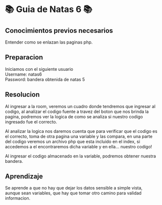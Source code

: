 # 📚 Guia de Natas 6 📚

## Conocimientos previos necesarios   
Entender como se enlazan las paginas php.

## Preparacion
Iniciamos con el siguiente usuario  
Username: natas6  
Password: bandera obtenida de natas 5

## Resolucion
Al ingresar a la room, veremos un cuadro donde tendremos que ingresar al codigo, al analizar el codigo fuente a travez del boton que nos brinda la pagina, podremos ver la logica de como se analiza si nuestro codigo ingresado fue el correcto.

Al analizar la logica nos daremos cuenta que para verificar que el codigo es el correcto, toma de otra pagina una variable y las compara, en una parte del codigo veremos un archivo php que esta incluido en el index, si accedemos a el encontraremos dicha variable y en ella... nuestro codigo!

Al ingresar el codigo almacenado en la variable, podremos obtener nuestra bandera.

## Aprendizaje
Se aprende a que no hay que dejar los datos sensible a simple vista, aunque sean variables, que hay que tomar otro camino para validad informacion.
